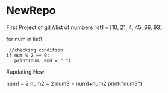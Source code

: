 # NewRepo
First Project of git
 //list of numbers 
list1 = [10, 21, 4, 45, 66, 93] 
  

for num in list1: 
      
     //checking condition 
    if num % 2 == 0: 
       print(num, end = " ") 


#updating New

num1 = 2
num2 = 2
num3 = num1+num2
print("num3")
